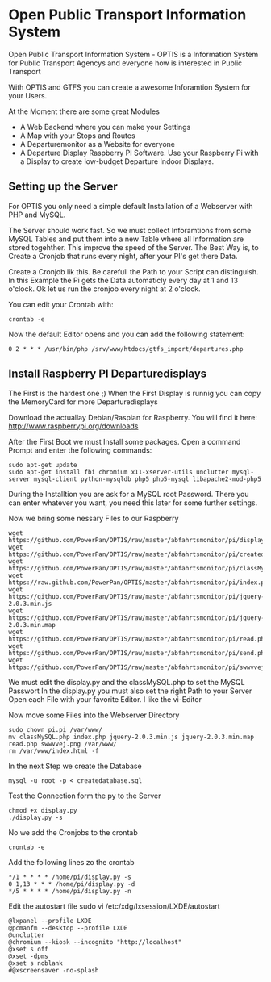 Open Public Transport Information System
=====

Open Public Transport Information System - OPTIS is a Information System for Public Transport Agencys and everyone how is interested in Public Transport

With OPTIS and GTFS you can create a awesome Inforamtion System for your Users.

At the Moment there are some great Modules
  - A Web Backend where you can make your Settings
  - A Map with your Stops and Routes
  - A Departuremonitor as a Website for everyone
  - A Departure Display Raspberry PI Software. Use your Raspberry Pi with a Display to create low-budget Departure Indoor Displays.

Setting up the Server
-----
For OPTIS you only need a simple default Installation of a Webserver with PHP and MySQL.

The Server should work fast. So we must collect Inforamtions from some MySQL Tables and put them into a new Table where all Information are stored togehther. This improve the speed of the Server.
The Best Way is, to Create a Cronjob that runs every night, after your PI's get there Data.

Create a Cronjob lik this. Be carefull the Path to your Script can distinguish.
In this Example the Pi gets the Data automaticly every day at 1 and 13 o'clock. Ok let us run the cronjob every night at 2 o'clock.

You can edit your Crontab with:
```
crontab -e
```
Now the default Editor opens and you can add the following statement:
```
0 2 * * * /usr/bin/php /srv/www/htdocs/gtfs_import/departures.php
```


Install Raspberry PI Departuredisplays
-----
The First is the hardest one ;) When the First Display is runnig you can copy the MemoryCard for more Departuredisplays

Download the actuallay Debian/Raspian for Raspberry. 
You will find it here: http://www.raspberrypi.org/downloads

After the First Boot we must Install some packages. Open a command Prompt and enter the following commands:
```
sudo apt-get update
sudo apt-get install fbi chromium x11-xserver-utils unclutter mysql-server mysql-client python-mysqldb php5 php5-mysql libapache2-mod-php5
```

During the Installtion you are ask for a MySQL root Password. There you can enter whatever you want, you need this later for some further settings.

Now we bring some nessary Files to our Raspberry
```
wget https://github.com/PowerPan/OPTIS/raw/master/abfahrtsmonitor/pi/display.py
wget https://github.com/PowerPan/OPTIS/raw/master/abfahrtsmonitor/pi/createdatabase.sql
wget https://github.com/PowerPan/OPTIS/raw/master/abfahrtsmonitor/pi/classMySQL.php
wget https://raw.github.com/PowerPan/OPTIS/master/abfahrtsmonitor/pi/index.php
wget https://github.com/PowerPan/OPTIS/raw/master/abfahrtsmonitor/pi/jquery-2.0.3.min.js
wget https://github.com/PowerPan/OPTIS/raw/master/abfahrtsmonitor/pi/jquery-2.0.3.min.map
wget https://github.com/PowerPan/OPTIS/raw/master/abfahrtsmonitor/pi/read.php
wget https://github.com/PowerPan/OPTIS/raw/master/abfahrtsmonitor/pi/send.php
wget https://github.com/PowerPan/OPTIS/raw/master/abfahrtsmonitor/pi/swwvvej.png
```

We must edit the display.py and the classMySQL.php to set the MySQL Passwort
In the display.py you must also set the right Path to your Server
Open each File with your favorite Editor. I like the vi-Editor

Now move some Files into the Webserver Directory
```
sudo chown pi.pi /var/www/
mv classMySQL.php index.php jquery-2.0.3.min.js jquery-2.0.3.min.map read.php swwvvej.png /var/www/
rm /var/www/index.html -f
``` 

In the next Step we create the Database
```
mysql -u root -p < createdatabase.sql
```

Test the Connection form the py to the Server
```
chmod +x display.py
./display.py -s
```

No we add the Cronjobs to the crontab
```
crontab -e
```

Add the following lines zo the crontab
```
*/1 * * * * /home/pi/display.py -s
0 1,13 * * * /home/pi/display.py -d
*/5 * * * * /home/pi/display.py -n
```

Edit the autostart file
sudo vi /etc/xdg/lxsession/LXDE/autostart
```
@lxpanel --profile LXDE
@pcmanfm --desktop --profile LXDE
@unclutter
@chromium --kiosk --incognito "http://localhost"
@xset s off
@xset -dpms
@xset s noblank
#@xscreensaver -no-splash

```
